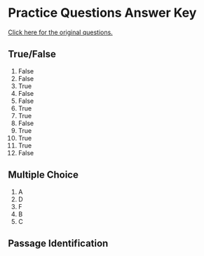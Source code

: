 # Practice Questions Answer Key

[Click here for the original questions.](questions.md)

## True/False

1. False
1. False
1. True
1. False
1. False
1. True
1. True
1. False
1. True
1. True
1. True
1. False

## Multiple Choice

1. A
1. D
1. F
1. B
1. C

## Passage Identification
